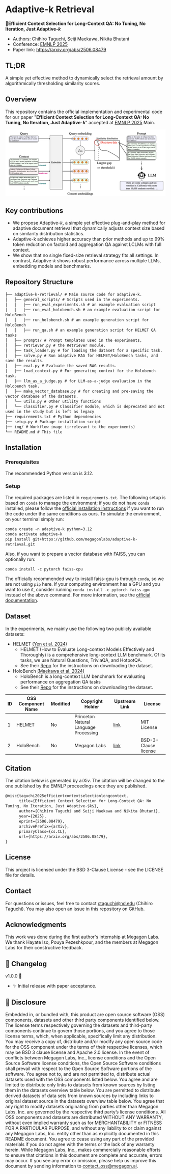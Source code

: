# Adaptive-k Retrieval
📄**Efficient Context Selection for Long-Context QA: No Tuning, No Iteration, Just Adaptive-*k***
- Authors: Chihiro Taguchi, Seiji Maekawa, Nikita Bhutani
- Conference: [EMNLP 2025](https://2025.emnlp.org/)
- Paper link: https://arxiv.org/abs/2506.08479

## TL;DR
A simple yet effective method to dynamically select the retrieval amount by algorithmically thresholding similarity scores.

## Overview
This repository contains the official implementation and experimental code for our paper "**Efficient Context Selection for Long-Context QA: No Tuning, No Iteration, Just Adaptive-*k***" accepted at [EMNLP 2025](https://2025.emnlp.org/) Main.

![The visualization of the Adaptive-k method](img/adaptive-k-image.png)

## Key contributions
- We propose Adaptive-*k*, a simple yet effective plug-and-play method for adaptive document retrieval that dynamically adjusts context size based on similarity distribution statistics.
- Adaptive-k achieves higher accuracy than prior methods and up to 99% token reduction on factoid and aggregation QA against LCLMs with full context.
- We show that no single fixed-size retrieval strategy fits all settings. In contrast, Adaptive-*k* shows robust performance across multiple LLMs, embedding models and benchmarks.

## Repository Structure
```
├── adaptive-k-retrieval/ # Main source code for adaptive-k.
│   ├── general_scripts/ # Scripts used in the experiments.
│   │   ├── run_eval_experiments.sh # an example evaluation script
│   │   ├── run_eval_holobench.sh # an example evaluation script for HoloBench
│   │   ├── run_holobench.sh # an example generation script for HoloBench
│   │   ├── run_qa.sh # an example generation script for HELMET QA tasks
│   ├── prompts/ # Prompt templates used in the experiments,
│   ├── retriever.py # the Retriever module.
│   ├── task_loader.py # for loading the dataset for a specific task.
│   ├── solve.py # Run adaptive RAG for HELMET/HoloBench tasks, and save the results.
│   ├── eval.py # Evaluate the saved RAG results.
│   ├── load_context.py # For generating context for the Holobench task.
│   ├── llm_as_a_judge.py # for LLM-as-a-judge evaluation in the Holobench task.
│   ├── make_vector_database.py # for creating and pre-saving the vector database of the datasets.
│   └── utils.py # Other utility functions
│   └── classifier.py # Classifier module, which is deprecated and not used in the study but is left as legacy
├── requirements.txt # Python dependencies
├── setup.py # Package installation script
├── img/ # Workflow image (irrelevant to the experiments)
└── README.md # This file
```
<!-- ├── models/                 # Model implementations -->
<!-- ├── experiments/            # Experimental configurations and scripts -->
<!-- ├── results/               # Output results and analysis -->
<!-- ├── notebooks/             # Jupyter notebooks for analysis and visualization -->

## Installation

### Prerequisites
The recommended Python version is 3.12.

### Setup
The required packages are listed in `requirements.txt`.
The following setup is based on `conda` to manage the environment; if you do not have `conda` installed, please follow the [official installation instructions](https://docs.conda.io/projects/conda/en/latest/user-guide/install/index.html) if you want to run the code under the same conditions as ours.
To simulate the environment, on your terminal simply run:

```
conda create -n adaptive-k python=3.12
conda activate adaptive-k
pip install git+https://github.com/megagonlabs/adaptive-k-retrieval.git
```

Also, if you want to prepare a vector database with FAISS, you can optionally run:
```
conda install -c pytorch faiss-cpu
```
The officially recommended way to install faiss-gpu is through `conda`, so we are not using `pip` here.
If your computing environment has a GPU and you want to use it, consider running `conda install -c pytorch faiss-gpu` instead of the above command.
For more information, see the [official documentation](https://faiss.ai/index.html).

## Dataset
In the experiments, we mainly use the following two publicly available datasets:
- HELMET [(Yen et al. 2024)](https://arxiv.org/abs/2410.02694)
  - HELMET (How to Evaluate Long-context Models Effectively and Thoroughly) is a comprehensive long-context LLM benchmark. Of its tasks, we use Natural Questions, TriviaQA, and HotpotQA.
  - See their [Repo](https://github.com/princeton-nlp/HELMET) for the instructions on downloading the dataset.
- HoloBench [(Maekawa et al. 2024)](https://arxiv.org/abs/2410.11996)
  - HoloBench is a long-context LLM benchmark for evaluating performance on aggregation QA tasks 
  - See their [Repo](https://github.com/megagonlabs/holobench) for the instructions on downloading the dataset.
  
| ID  | OSS Component Name | Modified | Copyright Holder | Upstream Link | License  |
|-----|----------------------------------|----------|------------------|-----------------------------------------------------------------------------------------------------------|--------------------|
| 1 | HELMET | No | Princeton Natural Language Processing | [link](https://github.com/princeton-nlp/HELMET) | MIT License |
| 2 | HoloBench | No | Megagon Labs | [link](https://github.com/megagonlabs/holobench) | BSD-3-Clause license | 


<!--## Evaluation
To reproduce the evaluation experiments done in the paper, ... TBA

## Experimental Results
TBA
-->
## Citation
The citation below is generated by arXiv.
The citation will be changed to the one published by the EMNLP proceedings once they are published.

```
@misc{taguchi2025efficientcontextselectionlongcontext,
      title={Efficient Context Selection for Long-Context QA: No Tuning, No Iteration, Just Adaptive-$k$}, 
      author={Chihiro Taguchi and Seiji Maekawa and Nikita Bhutani},
      year={2025},
      eprint={2506.08479},
      archivePrefix={arXiv},
      primaryClass={cs.CL},
      url={https://arxiv.org/abs/2506.08479}, 
}
```

## License
This project is licensed under the BSD 3-Clause License - see the LICENSE file for details.

## Contact
For questions or issues, feel free to contact ctaguchi@nd.edu (Chihiro Taguchi).
You may also open an issue in this repository on GitHub.

## Acknowledgments
This work was done during the first author's internship at Megagon Labs.
We thank Hayate Iso, Pouya Pezeshkpour, and the members at Megagon Labs for their constructive feedback.

## 📝 Changelog
v1.0.0 🎉
- ✨ Initial release with paper acceptance.

## 📜 Disclosure
Embedded in, or bundled with, this product are open source software (OSS) components, datasets and other third party components identified below. The license terms respectively governing the datasets and third-party components continue to govern those portions, and you agree to those license terms, which, when applicable, specifically limit any distribution. You may receive a copy of, distribute and/or modify any open source code for the OSS component under the terms of their respective licenses, which may be BSD 3 clause license and Apache 2.0 license. In the event of conflicts between Megagon Labs, Inc., license conditions and the Open Source Software license conditions, the Open Source Software conditions shall prevail with respect to the Open Source Software portions of the software. 
You agree not to, and are not permitted to, distribute actual datasets used with the OSS components listed below. You agree and are limited to distribute only links to datasets from known sources by listing them in the datasets overview table below. You are permitted to distribute derived datasets of data sets from known sources by including links to original dataset source in the datasets overview table below. You agree that any right to modify datasets originating from parties other than Megagon Labs, Inc. are governed by the respective third party’s license conditions. 
All OSS components and datasets are distributed WITHOUT ANY WARRANTY, without even implied warranty such as for MERCHANTABILITY or FITNESS FOR A PARTICULAR PURPOSE, and without any liability to or claim against any Megagon Labs, Inc. entity other than as explicitly documented in this README document. You agree to cease using any part of the provided materials if you do not agree with the terms or the lack of any warranty herein.
While Megagon Labs, Inc., makes commercially reasonable efforts to ensure that citations in this document are complete and accurate, errors may occur. If you see any error or omission, please help us improve this document by sending information to contact_oss@megagon.ai.
